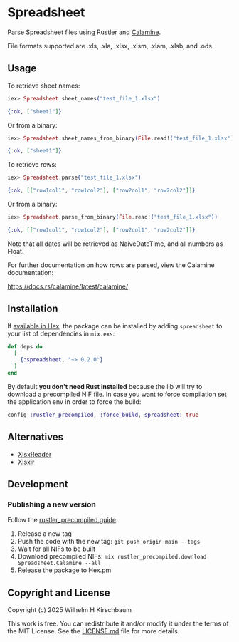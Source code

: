 # Spreadsheet

<!-- MDOC !-->

Parse Spreadsheet files using Rustler and [Calamine](https://docs.rs/calamine/latest/calamine/).

File formats supported are .xls, .xla, .xlsx, .xlsm, .xlam, .xlsb, and .ods.

## Usage

To retrieve sheet names:

```elixir
iex> Spreadsheet.sheet_names("test_file_1.xlsx")

{:ok, ["sheet1"]}
```

Or from a binary:

```elixir
iex> Spreadsheet.sheet_names_from_binary(File.read!("test_file_1.xlsx"))

{:ok, ["sheet1"]}
```

To retrieve rows:

```elixir
iex> Spreadsheet.parse("test_file_1.xlsx")

{:ok, [["row1col1", "row1col2"], ["row2col1", "row2col2"]]}
```

Or from a binary:

```elixir
iex> Spreadsheet.parse_from_binary(File.read!("test_file_1.xlsx"))

{:ok, [["row1col1", "row1col2"], ["row2col1", "row2col2"]]}
```


Note that all dates will be retrieved as NaiveDateTime, and all numbers as Float.

For further documentation on how rows are parsed, view the Calamine documentation: 

https://docs.rs/calamine/latest/calamine/

<!-- MDOC !-->

## Installation

If [available in Hex](https://hex.pm/docs/publish), the package can be installed
by adding `spreadsheet` to your list of dependencies in `mix.exs`:

```elixir
def deps do
  [
    {:spreadsheet, "~> 0.2.0"}
  ]
end
```

By default **you don't need Rust installed** because the lib will try to download
a precompiled NIF file. In case you want to force compilation set the
application env in order to force the build:

```elixir
config :rustler_precompiled, :force_build, spreadsheet: true
```

## Alternatives

- [XlsxReader](https://hex.pm/packages/xlsx_reader)
- [Xlsxir](https://hex.pm/packages/xlsxir)

## Development

### Publishing a new version

Follow the [rustler_precompiled guide](https://hexdocs.pm/rustler_precompiled/precompilation_guide.html):

1. Release a new tag
2. Push the code with the new tag: `git push origin main --tags`
3. Wait for all NIFs to be built
4. Download precompiled NIFs: `mix rustler_precompiled.download Spreadsheet.Calamine --all`
5. Release the package to Hex.pm


## Copyright and License

Copyright (c) 2025 Wilhelm H Kirschbaum

This work is free. You can redistribute it and/or modify it under the
terms of the MIT License. See the [LICENSE.md](./LICENSE.md) file for more details.
